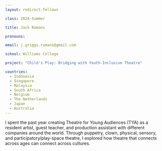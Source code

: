 ```yaml
---
layout: redirect-fellows

class: 2024-Summer

title: Jack Romans

pronouns: 

email: j.griggs.romans@gmail.com

school: Williams College

project: "Child's Play: Bridging with Youth-Inclusive Theatre"

countries:
  - Indonesia
  - Singapore
  - Malaysia
  - South Africa
  - Belgium
  - The Netherlands
  - Japan
  - Australia
---
```


I spent the past year creating Theatre for Young Audiences (TYA) as a resident artist, guest teacher, and production assistant with different companies around the world. Through puppetry, clown, physical, sensory, and participatory/play-space theatre, I explored how theatre that connects across ages can connect across cultures.